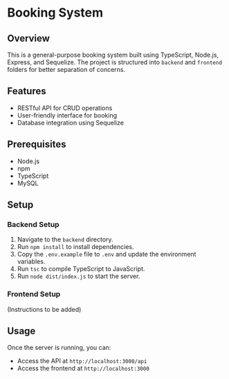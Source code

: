 # Booking System

## Overview

This is a general-purpose booking system built using TypeScript, Node.js, Express, and Sequelize. The project is structured into `backend` and `frontend` folders for better separation of concerns.

## Features

- RESTful API for CRUD operations
- User-friendly interface for booking
- Database integration using Sequelize

## Prerequisites

- Node.js
- npm
- TypeScript
- MySQL

## Setup

### Backend Setup

1. Navigate to the `backend` directory.
2. Run `npm install` to install dependencies.
3. Copy the `.env.example` file to `.env` and update the environment variables.
4. Run `tsc` to compile TypeScript to JavaScript.
5. Run `node dist/index.js` to start the server.

### Frontend Setup

(Instructions to be added)

## Usage

Once the server is running, you can:

- Access the API at `http://localhost:3000/api`
- Access the frontend at `http://localhost:3000`
